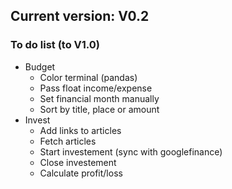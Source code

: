## Current version: V0.2

### To do list (to V1.0)
- Budget
    - Color terminal (pandas)
    - Pass float income/expense
    - Set financial month manually
    - Sort by title, place or amount
- Invest
    - Add links to articles
    - Fetch articles
    - Start investement (sync with googlefinance)
    - Close investement
    - Calculate profit/loss
